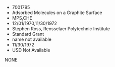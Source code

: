 * 7001795
* Adsorbed Molecules on a Graphite Surface
* MPS,CHE
* 12/01/1970,11/30/1972
* Stephen Ross, Rensselaer Polytechnic Institute
* Standard Grant
*   name not available
* 11/30/1972
* USD Not Available

NONE